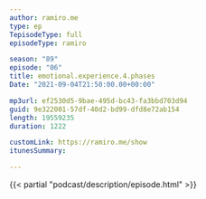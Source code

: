 ```yaml
---
author: ramiro.me
type: ep
TepisodeType: full
episodeType: ramiro

season: "89"
episode: "06"
title: emotional.experience.4.phases
Date: "2021-09-04T21:50:00.00+00:00"

mp3url: ef2530d5-9bae-495d-bc43-fa3bbd703d94
guid: 9e322001-57df-40d2-bd99-dfd8e72ab154
length: 19559235
duration: 1222

customLink: https://ramiro.me/show
itunesSummary:

---
```

{{< partial "podcast/description/episode.html" >}}
